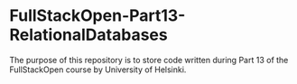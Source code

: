 # FullStackOpen-Part13-RelationalDatabases

The purpose of this repository is to store code written during Part 13 of the FullStackOpen course by University of Helsinki.

